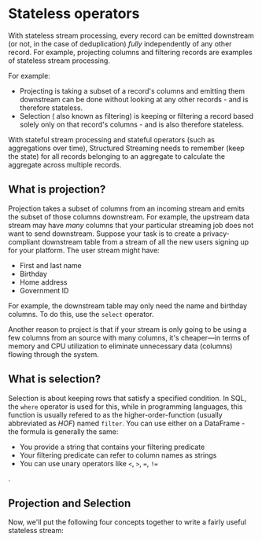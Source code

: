 # Stateless operators
<!-- Is this the best way to introduce stateful vs. stateless? The main point is that we don't need to "remember" other records in stateless. -->

With stateless stream processing, every record can be emitted downstream (or not, in the case of deduplication) _fully_ independently of any other record. For example, projecting columns and filtering records are examples of stateless stream processing. 

For example:

- Projecting is taking a subset of a record's columns and emitting them downstream can be done without looking at any other records - and is therefore stateless.
- Selection ( also known as filtering) is keeping or filtering a record based solely only on that record's columns - and is also therefore stateless.



With stateful stream processing and stateful operators (such as aggregations over time), Structured Streaming needs to remember (keep the state) for all records belonging to an aggregate to calculate the aggregate across multiple records.

## What is projection?

Projection takes a subset of columns from an incoming stream and emits the subset of those columns downstream. For example, the upstream data stream may have _many_ columns that your particular streaming job does not want to send downstream. Suppose your task is to create a privacy-compliant downstream table from a stream of all the new users signing up for your platform. The user stream might have:

- First and last name
- Birthday
- Home address
- Government ID

For example, the downstream table may only need the name and birthday columns. To do this, use the `select` operator.

<!--TODO(neil), code example. This doesn't need to work E2E, we can just assume the existence of some DataFrame `df` with a known schema. Similar to what we already have. -->

Another reason to project is that if your stream is only going to be using a few columns from an source with many columns, it's cheaper—in terms of memory and CPU utilization to eliminate unnecessary data (columns) flowing through the system.

## What is selection?

Selection is about keeping rows that satisfy a specified condition. In SQL, the `where` operator is used for this, while in programming languages, this function is usually refered to as the higher-order-function (usually abbreviated as _HOF_) named `filter`. You can use either on a DataFrame - the formula is generally the same:

- You provide a string that contains your filtering predicate
- Your filtering predicate can refer to column names as strings
- You can use unary operators like `<`, `>`, `=`, `!=`

<!--TODO(neil), code example-->.

## Projection and Selection

Now, we'll put the following four concepts together to write a fairly useful stateless stream:

<!--TODO(neil)-->
